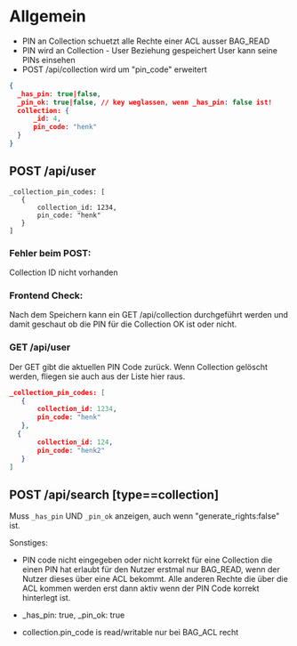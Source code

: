# Allgemein

* PIN an Collection schuetzt alle Rechte einer ACL ausser BAG_READ
* PIN wird an Collection - User Beziehung gespeichert
User kann seine PINs einsehen
* POST /api/collection wird um "pin_code" erweitert

```json
{
  _has_pin: true|false,
  _pin_ok: true|false, // key weglassen, wenn _has_pin: false ist!
  collection: {
      _id: 4,
      pin_code: "henk"
  }
}
```

## POST /api/user

```
_collection_pin_codes: [
   {
       collection_id: 1234,
       pin_code: "henk"
   }
]
```

### Fehler beim POST:
Collection ID nicht vorhanden

### Frontend Check:
Nach dem Speichern kann ein GET /api/collection durchgeführt werden und damit geschaut ob die PIN für die Collection OK ist oder nicht.

### GET /api/user

Der GET gibt die aktuellen PIN Code zurück. Wenn Collection gelöscht werden, fliegen sie auch aus der Liste hier raus.

```json
_collection_pin_codes: [
   {
       collection_id: 1234,
       pin_code: "henk"
   },
  {
       collection_id: 124,
       pin_code: "henk2"
   }
]
```

## POST /api/search [type==collection]

Muss `_has_pin` UND `_pin_ok` anzeigen, auch wenn "generate_rights:false" ist.

Sonstiges:

* PIN code nicht eingegeben oder nicht korrekt für eine Collection die einen PIN
  hat erlaubt für den Nutzer erstmal nur BAG_READ, wenn der Nutzer dieses über
  eine ACL bekommt. Alle anderen Rechte die über die ACL kommen werden erst dann
  aktiv wenn der PIN Code korrekt hinterlegt ist.

* _has_pin: true, _pin_ok: true

* collection.pin_code is read/writable nur bei BAG_ACL recht